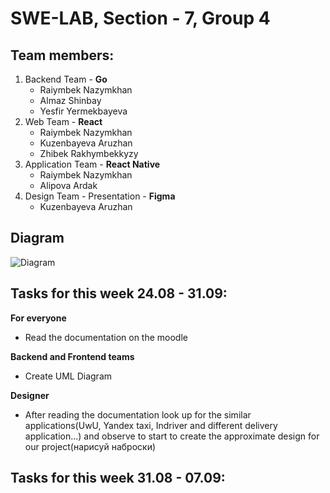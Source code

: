 <!-- GETTING STARTED -->

# SWE-LAB, Section - 7, Group 4

## Team members:

1. Backend Team - **Go**
   - Raiymbek Nazymkhan
   - Almaz Shinbay
   - Yesfir Yermekbayeva
2. Web Team - **React**
   - Raiymbek Nazymkhan
   - Kuzenbayeva Aruzhan
   - Zhibek Rakhymbekkyzy
3. Application Team - **React Native**
   - Raiymbek Nazymkhan
   - Alipova Ardak
4. Design Team - Presentation - **Figma**
   - Kuzenbayeva Aruzhan

## Diagram

![Diagram](https://github.com/RamboXD/CSCI-361-Section-7-Group-4/blob/main/HelloWorldTeam.drawio.png)

## Tasks for this week 24.08 - 31.09:

**For everyone**

- Read the documentation on the moodle

**Backend and Frontend teams**

- Create UML Diagram

**Designer**

- After reading the documentation look up for the similar applications(UwU, Yandex taxi, Indriver and different delivery application...) and observe to start to create the approximate design for our project(нарисуй наброски)

## Tasks for this week 31.08 - 07.09:
